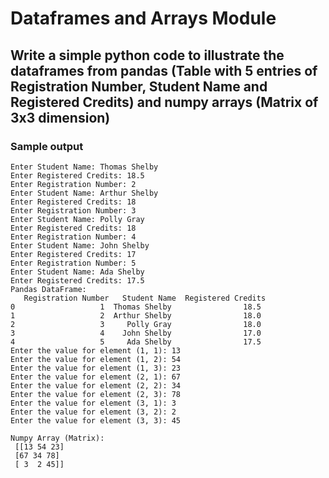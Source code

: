 # Dataframes and Arrays Module

## Write a simple python code to illustrate the dataframes from pandas (Table with 5 entries of Registration Number, Student Name and Registered Credits) and numpy arrays (Matrix of 3x3 dimension)

### Sample output

```Enter Registration Number: 1
Enter Student Name: Thomas Shelby
Enter Registered Credits: 18.5
Enter Registration Number: 2
Enter Student Name: Arthur Shelby
Enter Registered Credits: 18 
Enter Registration Number: 3
Enter Student Name: Polly Gray
Enter Registered Credits: 18
Enter Registration Number: 4
Enter Student Name: John Shelby
Enter Registered Credits: 17
Enter Registration Number: 5         
Enter Student Name: Ada Shelby 
Enter Registered Credits: 17.5
Pandas DataFrame:
   Registration Number   Student Name  Registered Credits
0                   1  Thomas Shelby                18.5
1                   2  Arthur Shelby                18.0
2                   3     Polly Gray                18.0
3                   4    John Shelby                17.0
4                   5     Ada Shelby                17.5
Enter the value for element (1, 1): 13
Enter the value for element (1, 2): 54
Enter the value for element (1, 3): 23
Enter the value for element (2, 1): 67
Enter the value for element (2, 2): 34
Enter the value for element (2, 3): 78
Enter the value for element (3, 1): 3
Enter the value for element (3, 2): 2
Enter the value for element (3, 3): 45

Numpy Array (Matrix):
 [[13 54 23]
 [67 34 78]
 [ 3  2 45]]
```
